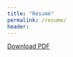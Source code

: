 ```yaml
---
title: "Résumé"
permalink: /resume/
header:
---
```

[Download PDF](http://mahshidkhatiri.github.io/assets/CV.pdf)
